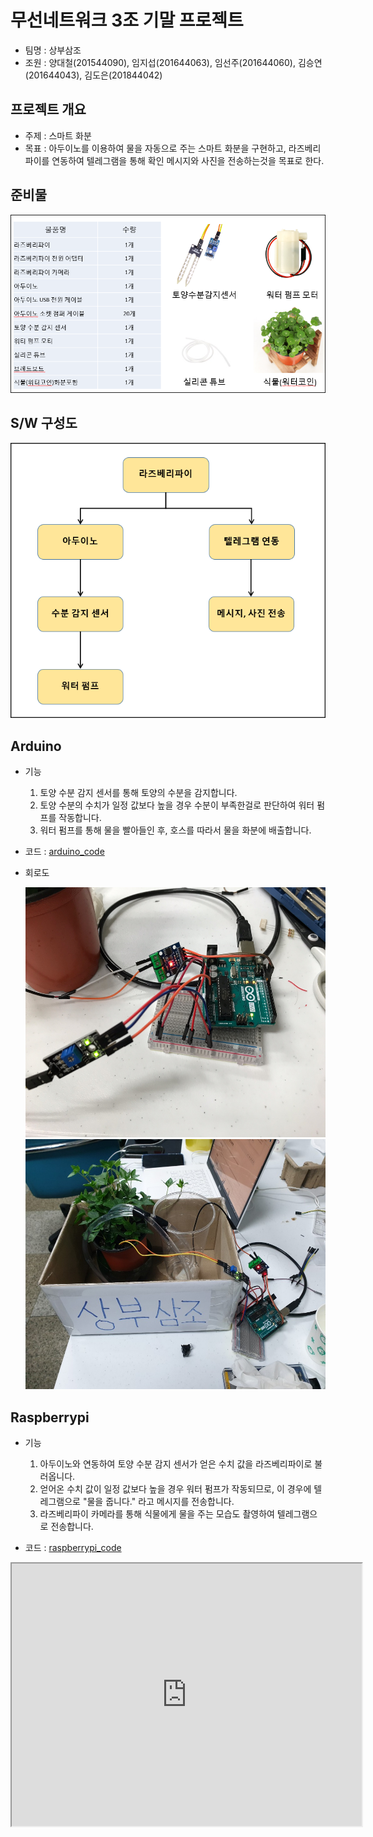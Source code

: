 # 무선네트워크 3조 기말 프로젝트
  - 팀명 : 상부삼조
  - 조원 : 양대철(201544090), 임지섭(201644063), 임선주(201644060), 김승연(201644043), 김도은(201844042)
 
## 프로젝트 개요
  - 주제 : 스마트 화분
  - 목표 : 아두이노를 이용하여 물을 자동으로 주는 스마트 화분을 구현하고, 라즈베리파이를 연동하여 텔레그램을 통해 확인 메시지와 사진을 전송하는것을 목표로 한다.

## 준비물
  <img width="" height="" src="./img/prepare.PNG"></img>

## S/W 구성도
  <img width="" height="" src="./img/sw.PNG"></img>
  
## Arduino
  - 기능
    1. 토양 수분 감지 센서를 통해 토양의 수분을 감지합니다.
    2. 토양 수분의 수치가 일정 값보다 높을 경우 수분이 부족한걸로 판단하여 워터 펌프를 작동합니다.
    3. 워터 펌프를 통해 물을 빨아들인 후, 호스를 따라서 물을 화분에 배출합니다.

  - 코드 : [arduino_code](./Arduino_Code/Finish/sketch_dec12a/sketch_dec12a.ino)
  
  - 회로도
  
    <img width="600" height="400" src="./img/practice_img/practice (10).jpg"></img>
    <img width="600" height="400" src="./img/practice_img/practice (20).jpg"></img>

## Raspberrypi
  - 기능
    1. 아두이노와 연동하여 토양 수분 감지 센서가 얻은 수치 값을 라즈베리파이로 불러옵니다.
    2. 얻어온 수치 값이 일정 값보다 높을 경우 워터 펌프가 작동되므로, 이 경우에 텔레그램으로 "물을 줍니다." 라고 메시지를 전송합니다.
    3. 라즈베리파이 카메라를 통해 식물에게 물을 주는 모습도 촬영하여 텔레그램으로 전송합니다.

  - 코드 : [raspberrypi_code]()
  
<iframe width="560" height="420" src="http://https://www.youtube.com/watch?v=x1OLyBYllVw"></iframe>
